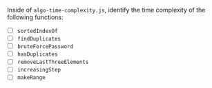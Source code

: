 Inside of `algo-time-complexity.js`, identify the time complexity of the following functions:
- [ ] `sortedIndexOf`
- [ ] `findDuplicates`
- [ ] `bruteForcePassword`
- [ ] `hasDuplicates`
- [ ] `removeLastThreeElements`
- [ ] `increasingStep`
- [ ] `makeRange`
